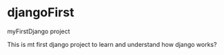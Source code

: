 # djangoFirst
myFirstDjango project

This is mt first django project to learn and understand how django works?
